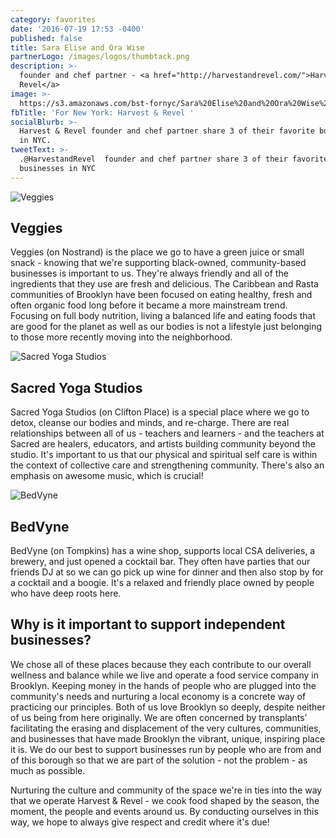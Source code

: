 ```yaml
---
category: favorites
date: '2016-07-19 17:53 -0400'
published: false
title: Sara Elise and Ora Wise
partnerLogo: /images/logos/thumbtack.png
description: >-
  founder and chef partner - <a href="http://harvestandrevel.com/">Harvest &
  Revel</a>
image: >-
  https://s3.amazonaws.com/bst-fornyc/Sara%20Elise%20and%20Ora%20Wise%20Main%20Portrait.jpg
fbTitle: 'For New York: Harvest & Revel '
socialBlurb: >-
  Harvest & Revel founder and chef partner share 3 of their favorite businesses
  in NYC.
tweetText: >-
  .@HarvestandRevel  founder and chef partner share 3 of their favorite
  businesses in NYC
---
```

![Veggies](https://s3.amazonaws.com/bst-fornyc/Sara%20Elise%20and%20Ora%20Wise%20Veggies.jpg)
## Veggies
Veggies (on Nostrand) is the place we go to have a green juice or small snack - knowing that we're supporting black-owned, community-based businesses is important to us. They're always friendly and all of the ingredients that they use are fresh and delicious. The Caribbean and Rasta communities of Brooklyn have been focused on eating healthy, fresh and often organic food long before it became a more mainstream trend. Focusing on full body nutrition, living a balanced life and eating foods that are good for the planet as well as our bodies is not a lifestyle just belonging to those more recently moving into the neighborhood. 

![Sacred Yoga Studios](https://s3.amazonaws.com/bst-fornyc/Sara%20Elise%20and%20Ora%20Wise%20Sacred%20Yoga.jpg)
## Sacred Yoga Studios
Sacred Yoga Studios (on Clifton Place) is a special place where we go to detox, cleanse our bodies and minds, and re-charge. There are real relationships between all of us - teachers and learners - and the teachers at Sacred are healers, educators, and artists building community beyond the studio. It's important to us that our physical and spiritual self care is within the context of collective care and strengthening community. There's also an emphasis on awesome music, which is crucial!

![BedVyne](https://s3.amazonaws.com/bst-fornyc/Sara%20Elise%20and%20Ora%20Wise%20BedVyne.jpg)
## BedVyne
BedVyne (on Tompkins) has a wine shop, supports local CSA deliveries, a brewery, and just opened a cocktail bar. They often have parties that our friends DJ at so we can go pick up wine for dinner and then also stop by for a cocktail and a boogie. It's a relaxed and friendly place owned by people who have deep roots here. 

## Why is it important to support independent businesses? 
We chose all of these places because they each contribute to our overall wellness and balance while we live and operate a food service company in Brooklyn. Keeping money in the hands of people who are plugged into the community's needs and nurturing a local economy is a concrete way of practicing our principles. Both of us love Brooklyn so deeply, despite neither of us being from here originally. We are often concerned by transplants’ facilitating the erasing and displacement of the very cultures, communities, and businesses that have made Brooklyn the vibrant, unique, inspiring place it is. We do our best to support businesses run by people who are from and of this borough so that we are part of the solution - not the problem - as much as possible. 

Nurturing the culture and community of the space we're in ties into the way that we operate Harvest & Revel - we cook food shaped by the season, the moment, the people and events around us. By conducting ourselves in this way, we hope to always give respect and credit where it's due!

